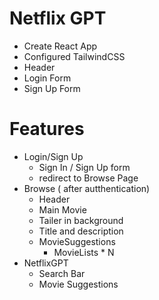 # Netflix GPT

- Create React App
- Configured TailwindCSS
- Header
- Login Form
- Sign Up Form

# Features

- Login/Sign Up
  - Sign In / Sign Up form
  - redirect to Browse Page
- Browse ( after autthentication)
  - Header
  - Main Movie
  - Tailer in background
  - Title and description
  - MovieSuggestions
    - MovieLists \* N
- NetflixGPT
  - Search Bar
  - Movie Suggestions
